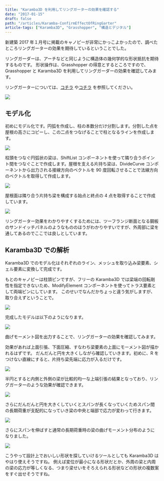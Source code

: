 ```yaml
---
title: "Karamba3D を利用してリングガーターの効果を確認する"
date: "2017-01-15"
draft: false
path: "/articles/Karamba-ConfirmEffectOfRingGarter"
article-tags: ["Karamba3D", "Grasshopper", "構造とデジタル"]
---
```


新建築 2017 年１月号に掲載のキャノピーが非常にかっこよかったので、調べたところリングガーターの効果を期待しているということでした。

リングガーダーは、アーチなどと同じように構造体の幾何学的な形状抵抗を期待するものです。
形状操作は、Grasshopper の得意とするところですので、Grasshopper と Karamba3D を利用してリングガーダーの効果を確認してみます。  

リングガーターについては、[コチラ](http://www.archstructure.net/asmt/topics/2015/05/weinberg.html) や[コチラ](http://www.archstructure.net/asmt/topics/2015/02/lecture.html) を参照してください。

[![](https://2.bp.blogspot.com/-2jziJwIoq_M/WHtM2V-N3WI/AAAAAAAABUQ/LLCnuykP8qwOZydjsB52__V1IodB8PqigCLcB/s320/%25E3%2583%2588%25E3%2583%2583%25E3%2583%2597%25E7%2594%25BB%25E5%2583%258F.PNG)](https://2.bp.blogspot.com/-2jziJwIoq_M/WHtM2V-N3WI/AAAAAAAABUQ/LLCnuykP8qwOZydjsB52__V1IodB8PqigCLcB/s1600/%25E3%2583%2588%25E3%2583%2583%25E3%2583%2597%25E7%2594%25BB%25E5%2583%258F.PNG)

## モデル化

初めにモデル化です。円弧を作成し、柱の本数分だけ分割します。分割した点を屋根の高さにコピーし、この二点をつなげることで柱となるラインを作成します。

[![](https://2.bp.blogspot.com/-RkYlMt5rhA4/WHtxQyKEn4I/AAAAAAAABUg/UjN6x7l8QHIzsAgIqAClAAlvQoUfrnVTQCLcB/s400/%25E6%259F%25B1%25E3%2581%25AE%25E4%25BD%259C%25E6%2588%2590.PNG)](https://2.bp.blogspot.com/-RkYlMt5rhA4/WHtxQyKEn4I/AAAAAAAABUg/UjN6x7l8QHIzsAgIqAClAAlvQoUfrnVTQCLcB/s1600/%25E6%259F%25B1%25E3%2581%25AE%25E4%25BD%259C%25E6%2588%2590.PNG)

柱頭をつなぐ円弧状の梁は、ShiftList コンポーネントを使って隣り合うポイント間をつなぐことで作成します。屋根を支える片持ち梁は、DivideCurve コンポーネントから出力される接線方向のベクトルを 90 度回転させることで法線方向のベクトルを取得して作成します。

[![](https://4.bp.blogspot.com/-FsVZjhI2dQo/WHty-9J8ffI/AAAAAAAABUk/2XGh92i1rf0QcFpwYTG0EjdqcAoreC82ACLcB/s400/%25E6%25A2%2581%25E3%2581%25AE%25E3%2581%258B%25E3%2581%2591%25E6%2596%25B9.PNG)](https://4.bp.blogspot.com/-FsVZjhI2dQo/WHty-9J8ffI/AAAAAAAABUk/2XGh92i1rf0QcFpwYTG0EjdqcAoreC82ACLcB/s1600/%25E6%25A2%2581%25E3%2581%25AE%25E3%2581%258B%25E3%2581%2591%25E6%2596%25B9.PNG)

屋根面は隣り合う片持ち梁を構成する始点と終点の 4 点を取得することで作成しています。

[![](https://1.bp.blogspot.com/-hwNXDpClpP0/WHt0dMN0pBI/AAAAAAAABUo/ajGrDVhmQeoQggWriT45GglZnC_bUdL3gCLcB/s400/%25E3%2583%2591%25E3%2583%258D%25E3%2583%25AB%25E3%2581%25AE%25E4%25BD%259C%25E6%2588%2590.PNG)](https://1.bp.blogspot.com/-hwNXDpClpP0/WHt0dMN0pBI/AAAAAAAABUo/ajGrDVhmQeoQggWriT45GglZnC_bUdL3gCLcB/s1600/%25E3%2583%2591%25E3%2583%258D%25E3%2583%25AB%25E3%2581%25AE%25E4%25BD%259C%25E6%2588%2590.PNG)

リングガーター効果をわかりやすくするためには、ツーフランジ断面となる鋼板のサンドイッチパネルのようなもののほうがわかりやすいですが、外周部に梁を通してあるのでここでは良しとしています。

## Karamba3D での解析

Karamba3D でのモデル化はそれぞれのライン、メッシュを取り込み梁要素、シェル要素に変換して完成です。

もとのキャノピーは柱頭ピンですが、フリーの Karamba3D では梁端の回転剛性を指定できないため、ModifyElement コンポーネントを使ってトラス要素として両端ピンにしています。
このせいでなんだかちょっと違う気がしますが、取り合えずということで。

[![](https://3.bp.blogspot.com/-RGOLE0zUH9U/WHt5xpIRGJI/AAAAAAAABUw/qfYUcMY_FzEOzo-6kFcVEoQBnhdNOXJMgCLcB/s400/%25E6%259F%25B1%25E3%2583%2588%25E3%2583%25A9%25E3%2582%25B9%25E5%258C%2596.PNG)](https://3.bp.blogspot.com/-RGOLE0zUH9U/WHt5xpIRGJI/AAAAAAAABUw/qfYUcMY_FzEOzo-6kFcVEoQBnhdNOXJMgCLcB/s1600/%25E6%259F%25B1%25E3%2583%2588%25E3%2583%25A9%25E3%2582%25B9%25E5%258C%2596.PNG)

完成したモデルは以下のようになります。

[![](https://4.bp.blogspot.com/-z7KvZ3WD_AQ/WHt7HtGvcYI/AAAAAAAABU0/Lkyr2BUQ_ckXlmz9iQpJs8eooKaP9K_ggCLcB/s400/%25E5%25AE%258C%25E6%2588%2590%25E3%2583%25A2%25E3%2583%2587%25E3%2583%25AB.PNG)](https://4.bp.blogspot.com/-z7KvZ3WD_AQ/WHt7HtGvcYI/AAAAAAAABU0/Lkyr2BUQ_ckXlmz9iQpJs8eooKaP9K_ggCLcB/s1600/%25E5%25AE%258C%25E6%2588%2590%25E3%2583%25A2%25E3%2583%2587%25E3%2583%25AB.PNG)

曲げモーメント図を出力することで、リングガーターの効果を確認してみます。

効果があれば上面引張、下面圧縮、すなわち梁要素の上面にモーメント図が描かれるはずです。
だんだんと円を大きくしながら確認していきます。初めに、R をつけない直線にすると、片持ち梁先端に応力が入るだけです。

[![](https://3.bp.blogspot.com/-v16ln_4MwqE/WHt-cKogZXI/AAAAAAAABVI/gbMMmf1sj9YgJbqdleXrWEnUA0VCoI4lwCEw/s400/%25E7%259B%25B4%25E7%25B7%259A.PNG)](https://3.bp.blogspot.com/-v16ln_4MwqE/WHt-cKogZXI/AAAAAAAABVI/gbMMmf1sj9YgJbqdleXrWEnUA0VCoI4lwCEw/s1600/%25E7%259B%25B4%25E7%25B7%259A.PNG)

半円とすると内側と外側の梁が比較的均一な上端引張の結果となっており、リングガーターのような効果が確認できます。

[![](https://2.bp.blogspot.com/-cIeOy_-uG18/WHt-bsMxIeI/AAAAAAAABU8/VDtcb3yB9X4HoysAHVuB_d7IKuYeby78QCEw/s400/%25E5%258D%258A%25E5%2586%2586.PNG)](https://2.bp.blogspot.com/-cIeOy_-uG18/WHt-bsMxIeI/AAAAAAAABU8/VDtcb3yB9X4HoysAHVuB_d7IKuYeby78QCEw/s1600/%25E5%258D%258A%25E5%2586%2586.PNG)

さらにだんだんと円を大きくしていくとスパンが長くなっていくためスパン間の長期荷重が支配的になっていき梁の中央と端部で応力が変わって行きます。

[![](https://1.bp.blogspot.com/-8wFsvNJkjok/WHt-bgvr_EI/AAAAAAAABVA/RK4LdZuevs8CYq28cjUfP15-Q9PfNAnvgCEw/s400/50.PNG)](https://1.bp.blogspot.com/-8wFsvNJkjok/WHt-bgvr_EI/AAAAAAAABVA/RK4LdZuevs8CYq28cjUfP15-Q9PfNAnvgCEw/s1600/50.PNG)

さらにスパンを伸ばすと通常の長期荷重時の梁の曲げモーメント分布のようになりました。

[![](https://3.bp.blogspot.com/-sIDZ6OwgiZk/WHt-btCG-TI/AAAAAAAABVE/D3N1ZgoGzIso-f2g8VLLKPKyxMpNkFqbQCEw/s400/75.PNG)](https://3.bp.blogspot.com/-sIDZ6OwgiZk/WHt-btCG-TI/AAAAAAAABVE/D3N1ZgoGzIso-f2g8VLLKPKyxMpNkFqbQCEw/s1600/75.PNG)


こうやって設計上でおいしい形状を探していけるツールとしても Karamba3D はやはり使えそうですね。
例えば変位が最小になる形状だとか、外周の梁と内周の梁の応力が等しくなる、つまり梁せいをそろえられる形状などの形状の複数案をすぐ出せそうですね。


